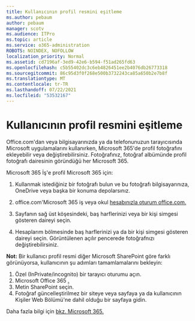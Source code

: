 ```yaml
---
title: Kullanıcının profil resmini eşitleme
ms.author: pebaum
author: pebaum
manager: scotv
ms.audience: ITPro
ms.topic: article
ms.service: o365-administration
ROBOTS: NOINDEX, NOFOLLOW
localization_priority: Normal
ms.assetid: cd7196af-3ed9-42e6-b594-f51ad265fd63
ms.openlocfilehash: c5b55402dc3c6eb4826451ee2b4076db26773318
ms.sourcegitcommit: 86c95d3f0f268e500b3732243ca85a650b2e7b8f
ms.translationtype: MT
ms.contentlocale: tr-TR
ms.lasthandoff: 07/22/2021
ms.locfileid: "53532167"
---
```

# <a name="sync-a-users-profile-picture"></a>Kullanıcının profil resmini eşitleme

Office.com'dan veya bilgisayarınızda ya da telefonunuzun tarayıcısında Microsoft uygulamalarını kullanırken, Microsoft 365'de profil fotoğrafını ekleyebilir veya değiştirebilirsiniz. Fotoğrafınız, fotoğraf albümünde profil fotoğrafı dairesinin göründüğü her Microsoft 365.

Microsoft 365 İş'e profil Microsoft 365 için:

1. Kullanmak istediğiniz bir fotoğrafı bulun ve bu fotoğrafı bilgisayarınıza, OneDrive veya başka bir konuma depolarsınız.

2. office.com'Microsoft 365 iş veya okul [hesabınızla oturum office.com.](https://www.office.com)

3. Sayfanın sağ üst köşesindeki, baş harflerinizi veya bir kişi simgesi gösteren daireyi seçin.

4. Hesaplarım bölmesinde baş harflerinizi ya da bir kişi simgesi gösteren daireyi seçin. Görüntülenen açılır pencerede fotoğrafnızı değiştirebilirsiniz.

**Not:** Bir kullanıcı profil resmi diğer Microsoft SharePoint göre farklı görünüyorsa, kullanıcının şu adımları tamamlamalarını bekleyin:

1. Özel (InPrivate/incognito) bir tarayıcı oturumu açın.
1. Microsoft Office 365 [.](https://www.office.com)
1. Metin SharePoint seçin.
1. Fotoğraf güncelleştirilmez bir siteye veya sayfaya ya da kullanıcının Kişiler Web Bölümü'ne dahil olduğu bir sayfaya gidin.

Daha fazla bilgi için [bkz. Microsoft 365.](https://support.office.com/article/information-about-profile-picture-synchronization-in-office-365-20594d76-d054-4af4-a660-401133e3d48a)


